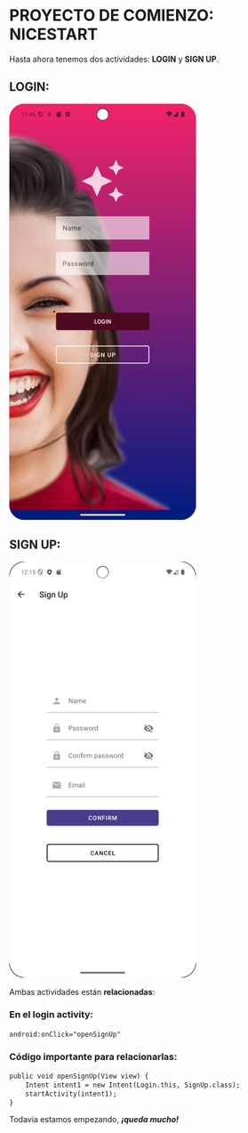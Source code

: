 # PROYECTO DE COMIENZO: NICESTART

Hasta ahora tenemos dos actividades: **LOGIN** y **SIGN UP**. 

## LOGIN: 
![login activity](img/login.png)

## SIGN UP: 
![signup_activity](img/sign_up.png)

Ambas actividades están **relacionadas**: 

### En el login activity: 
    android:onClick="openSignUp"
### Código importante para relacionarlas: 
    public void openSignUp(View view) {
        Intent intent1 = new Intent(Login.this, SignUp.class);
        startActivity(intent1);
    }
Todavía estamos empezando, _**¡queda mucho!**_
